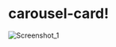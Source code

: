 # carousel-card!

![Screenshot_1](https://user-images.githubusercontent.com/107684179/188129013-7b2d03c5-bbca-49e8-a666-0d3ba94c7d51.png)
